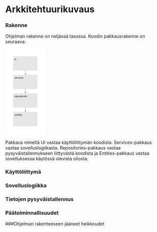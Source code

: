 # Arkkitehtuurikuvaus

### Rakenne

Ohjelman rakenne on neljässä tasossa. Koodin pakkausrakenne on seuraava:

<img src="https://github.com/cameocami/ot-harjoitustyo/blob/main/dokumentaatio/kuvat/pakkauskaavio.png" alt="Pakkauskaavio" width="25%" height="25%" />

Pakkaus nimeltä UI vastaa käyttöliittymän koodista. Services-pakkaus vastaa sovelluslogiikasta. Repositories-pakkaus vastaa pysyväistallennukseen liittyvästä koodista ja Entities-pakkaus vastaa sovelluksessa käytössä olevista oliosta. 

### Käyttöliittymä


### Sovelluslogiikka


### Tietojen pysyväistallennus


### Päätoiminnallisuudet


###Ohjelman rakenteeseen jääneet heikkoudet

